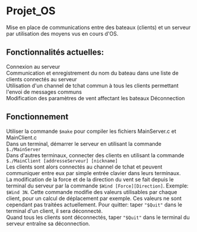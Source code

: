 # Projet_OS
Mise en place de communications entre des bateaux (clients) et un serveur par utilisation des moyens vus en cours d'OS.  

## Fonctionnalités actuelles: 
Connexion au serveur   
Communication et enregistrement du nom du bateau dans une liste de clients connectés au serveur   
Utilisation d'un channel de tchat commun à tous les clients permettant l'envoi de messages communs   
Modification des paramètres de vent affectant les bateaux
Déconnection

## Fonctionnement
Utiliser la commande `$make` pour compiler les fichiers MainServer.c et MainClient.c   
Dans un terminal, démarrer le serveur en utilisant la commande `$./MainServer`   
Dans d'autres terminaux, connecter des clients en utilisant la commande `$./MainClient [addresseServeur] [nickname]`    
Les clients sont alors connectés au channel de tchat et peuvent communiquer entre eux par simple entrée clavier dans leurs terminaux.    
La modification de la force et de la direction du vent se fait depuis le terminal du serveur par la commande `$Wind [Force][Direction]`.
 Exemple: `$Wind 3N`. Cette commande modifie des valeurs utilisables par chaque client, pour un calcul de déplacement par exemple.
  Ces valeurs ne sont cependant pas traitées actuellement. 
Pour quitter: taper `"$Quit"` dans le terminal d'un client, il sera déconnecté.   
Quand tous les clients sont déconnectés, taper `"$Quit"` dans le terminal du serveur entraîne sa déconnection.   
